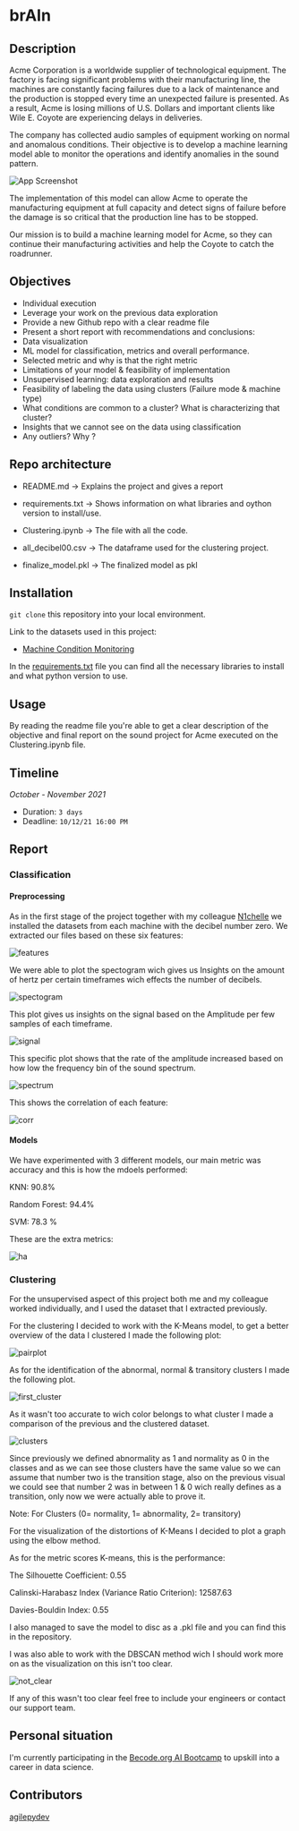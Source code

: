 # brAIn

## Description
Acme Corporation is a worldwide supplier of technological equipment. The factory is facing significant problems with their manufacturing line, the machines are constantly facing failures due to a lack of maintenance and the production is stopped every time an unexpected failure is presented. As a result, Acme is losing millions of U.S. Dollars and important clients like Wile E. Coyote are experiencing delays in deliveries.

The company has collected audio samples of equipment working on normal and anomalous conditions. Their objective is to develop a machine learning model able to monitor the operations and identify anomalies in the sound pattern.

![App Screenshot](https://github.com/agilepydev/brAIn-individual-/blob/development/assets/brain.png)

The implementation of this model can allow Acme to operate the manufacturing equipment at full capacity and detect signs of failure before the damage is so critical that the production line has to be stopped.

Our mission is to build a machine learning model for Acme, so they can continue their manufacturing activities and help the Coyote to catch the roadrunner.


## Objectives

- Individual execution
- Leverage your work on the previous data exploration
- Provide a new Github repo with a clear readme file
- Present a short report with recommendations and conclusions:
- Data visualization
- ML model for classification, metrics and overall performance.
- Selected metric and why is that the right metric
- Limitations of your model & feasibility of implementation
- Unsupervised learning: data exploration and results
- Feasibility of labeling the data using clusters (Failure mode & machine type)
- What conditions are common to a cluster? What is characterizing that cluster?
- Insights that we cannot see on the data using classification
- Any outliers? Why ?


## Repo architecture

* README.md -> Explains the project and gives a report

* requirements.txt -> Shows information on what libraries and oython version to install/use.

* Clustering.ipynb  -> The file with all the code.

* all_decibel00.csv -> The dataframe used for the clustering project.

* finalize_model.pkl -> The finalized model as pkl


## Installation

`git clone` this repository into your local environment. 

Link to the datasets used in this project:

* [Machine Condition Monitoring](https://zenodo.org/record/3384388#.YFIrNXnvJEY)

In the [requirements.txt]('https://github.com/agilepydev/brAIn-individual-/blob/development/requirements.txt') file you can find all the necessary libraries to install and what python version to use.

## Usage

By reading the readme file you're able to get a clear description of the objective and final report on the sound project for Acme executed on the Clustering.ipynb file.

## Timeline

*October - November 2021*

- Duration: `3 days`
- Deadline: `10/12/21 16:00 PM`

## Report

### Classification

#### Preprocessing

As in the first stage of the project together with my colleague [N1chelle](https://github.com/N1chelle) 
we installed the datasets from each machine with the decibel number zero.
We extracted our files based on these six features: 

![features](https://github.com/agilepydev/brAIn-individual-/blob/development/assets/features.png?raw=true)

We were able to plot the spectogram wich gives us Insights on the amount of hertz per certain timeframes wich effects the number of decibels.

![spectogram](https://github.com/agilepydev/brAIn-individual-/blob/development/assets/spectogram.png?raw=true)

This plot gives us insights on the signal based on the Amplitude per few samples of each timeframe.

![signal](https://github.com/agilepydev/brAIn-individual-/blob/development/assets/amplitude.png?raw=true)

This specific plot shows that the rate of the amplitude increased based on how low the frequency bin of the sound spectrum.

![spectrum](https://github.com/agilepydev/brAIn-individual-/blob/development/assets/amplitude_frequency.png?raw=true)

This shows the correlation of each feature:

![corr](https://github.com/agilepydev/brAIn-individual-/blob/development/assets/correlation.png?raw=true)

#### Models

We have experimented with 3 different models, our main metric was accuracy and this is how the mdoels performed:

KNN: 90.8%

Random Forest: 94.4%

SVM: 78.3 %

These are the extra metrics:

![ha](https://github.com/agilepydev/brAIn-individual-/blob/development/assets/metrics_classification.png?raw=true)

### Clustering

For the unsupervised aspect of this project both me and my colleague worked individually, and I used the dataset that I extracted previously.

For the clustering I decided to work with the K-Means model, to get a better overview of the data I clustered I made the following plot:

![pairplot](https://github.com/agilepydev/brAIn-individual-/blob/development/assets/pairplot.png?raw=true)


As for the identification of the abnormal, normal & transitory clusters I made the following plot.

![first_cluster](https://github.com/agilepydev/brAIn-individual-/blob/development/assets/zero_crossing_clusters.png?raw=true)

As it wasn't too accurate to wich color belongs to what cluster I made a comparison of the previous and the clustered dataset.

![clusters](https://github.com/agilepydev/brAIn-individual-/blob/development/assets/clusters.png?raw=true)

Since previously we defined abnormality as 1 and normality as 0 in the classes and as we can see those clusters have the same value so we can assume that number two is the transition stage, also on the previous visual we could see that number 2 was in between 1 & 0 wich really defines as a transition, only now we were actually able to prove it.

Note: For Clusters (0= normality, 1= abnormality, 2= transitory)

For the visualization of the distortions of K-Means I decided to plot a graph using the elbow method.

As for the metric scores K-means, this is the performance:

The Silhouette Coefficient: 0.55

Calinski-Harabasz Index (Variance Ratio Criterion): 12587.63

Davies-Bouldin Index: 0.55

I also managed to save the model to disc as a .pkl file and you can find this in the repository.

I was also able to work with the DBSCAN method wich I should work more on as the visualization on this isn't too clear.

![not_clear](https://github.com/agilepydev/brAIn-individual-/blob/development/assets/DBSCAN.png?raw=true)


If any of this wasn't too clear feel free to include your engineers or contact our support team.


## Personal situation
I'm currently participating in the [Becode.org AI Bootcamp](https://becode.org/learn/ai-bootcamp/) to upskill into a career in data science. 

## Contributors
[agilepydev](https://github.com/agilepydev)


